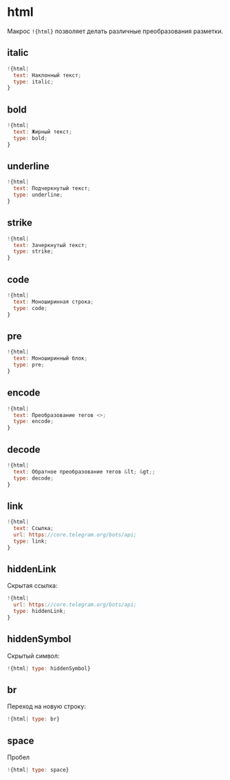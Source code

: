 # html
Макрос `!{html}` позволяет делать различные преобразования разметки.

## italic
```js 
!{html|
  text: Наклонный текст;
  type: italic;
}
```
## bold
```js 
!{html|
  text: Жирный текст;
  type: bold;
}
```
## underline
```js 
!{html|
  text: Подчеркнутый текст;
  type: underline;
}
```
## strike
```js 
!{html|
  text: Зачеркнутый текст;
  type: strike;
}
```
## code
```js 
!{html|
  text: Моноширинная строка;
  type: code;
}
```
## pre
```js 
!{html|
  text: Моноширинный блок;
  type: pre;
}
```
## encode
```js 
!{html|
  text: Преобразование тегов <>;
  type: encode;
}
```
## decode
```js 
!{html|
  text: Обратное преобразование тегов &lt; &gt;;
  type: decode;
}
```
## link
```js 
!{html|
  text: Ссылка;
  url: https://core.telegram.org/bots/api;
  type: link;
}
```
## hiddenLink

Скрытая ссылка:
```js 
!{html|
  url: https://core.telegram.org/bots/api;
  type: hiddenLink;
}
```
## hiddenSymbol

Скрытый символ:
```js 
!{html| type: hiddenSymbol}
```
## br

Переход на новую строку:
```js 
!{html| type: br}
```
## space

Пробел
```js 
!{html| type: space}
```










  

